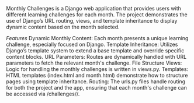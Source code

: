 Monthly Challenges is a Django web application that provides users with different learning challenges for each month. The project demonstrates the use of Django’s URL routing, views, and template inheritance to display dynamic content based on the month selected.

_Features_
Dynamic Monthly Content: Each month presents a unique learning challenge, especially focused on Django.
Template Inheritance: Utilizes Django’s template system to extend a base template and override specific content blocks.
URL Parameters: Routes are dynamically handled with URL parameters to fetch the relevant month's challenge.
File Structure
Views: Logic for handling the monthly challenges is written in views.py.
Templates: HTML templates (index.html and month.html) demonstrate how to structure pages using template inheritance.
Routing: The urls.py files handle routing for both the project and the app, ensuring that each month's challenge can be accessed via /challenges/<month>/.
